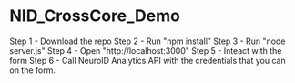 # NID_CrossCore_Demo

Step 1 - Download the repo 
Step 2 - Run "npm install"
Step 3 - Run "node server.js"
Step 4 - Open "http://localhost:3000"
Step 5 - Inteact with the form 
Step 6 - Call NeuroID Analytics API with the credentials that you can on the form. 

